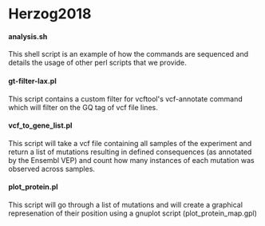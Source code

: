# Herzog2018
#### analysis.sh
This shell script is an example of how the commands are sequenced and details the usage of other perl scripts that we provide.
#### gt-filter-lax.pl
This script contains a custom filter for vcftool's vcf-annotate command which will filter on the GQ tag of vcf file lines.
#### vcf_to_gene_list.pl
This script will take a vcf file containing all samples of the experiment and return a list of mutations resulting in defined consequences (as annotated by the Ensembl VEP) and count how many instances of each mutation was observed across samples.  
#### plot_protein.pl 
This script will go through a list of mutations and will create a graphical represenation of their position using a gnuplot script (plot_protein_map.gpl)
